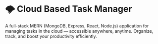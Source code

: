 # 🌩️ Cloud Based Task Manager

A full-stack MERN (MongoDB, Express, React, Node.js) application for managing tasks in the cloud — accessible anywhere, anytime. Organize, track, and boost your productivity efficiently.
